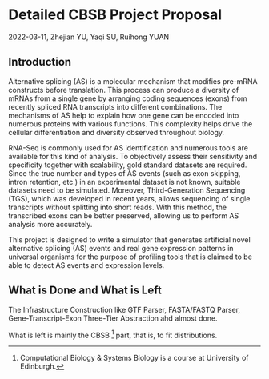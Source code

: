 # Detailed CBSB Project Proposal

2022-03-11, Zhejian YU, Yaqi SU, Ruihong YUAN

## Introduction

Alternative splicing (AS) is a molecular mechanism that modifies pre-mRNA constructs before translation. This process can produce a diversity of mRNAs from a single gene by arranging coding sequences (exons) from recently spliced RNA transcripts into different combinations. The mechanisms of AS help to explain how one gene can be encoded into numerous proteins with various functions. This complexity helps drive the cellular differentiation and diversity observed throughout biology.

RNA-Seq is commonly used for AS identification and numerous tools are available for this kind of analysis. To objectively assess their sensitivity and specificity together with scalability, gold standard datasets are required. Since the true number and types of AS events (such as exon skipping, intron retention, etc.) in an experimental dataset is not known, suitable datasets need to be simulated. Moreover, Third-Generation Sequencing (TGS), which was developed in recent years, allows sequencing of single transcripts without splitting into short reads. With this method, the transcribed exons can be better preserved, allowing us to perform AS analysis more accurately.

This project is designed to write a simulator that generates artificial novel alternative splicing (AS) events and real gene expression patterns in universal organisms for the purpose of profiling tools that is claimed to be able to detect AS events and expression levels.

## What is Done and What is Left

The Infrastructure Construction like GTF Parser, FASTA/FASTQ Parser, Gene-Transcript-Exon Three-Tier Abstraction ahd almost done.

What is left is mainly the CBSB [^CBSB] part, that is, to fit distributions.

[^CBSB]: Computational Biology \& Systems Biology is a course at University of Edinburgh.

